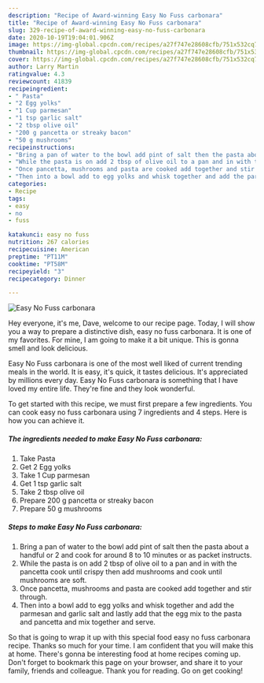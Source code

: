 ```yaml
---
description: "Recipe of Award-winning Easy No Fuss carbonara"
title: "Recipe of Award-winning Easy No Fuss carbonara"
slug: 329-recipe-of-award-winning-easy-no-fuss-carbonara
date: 2020-10-19T19:04:01.906Z
image: https://img-global.cpcdn.com/recipes/a27f747e28608cfb/751x532cq70/easy-no-fuss-carbonara-recipe-main-photo.jpg
thumbnail: https://img-global.cpcdn.com/recipes/a27f747e28608cfb/751x532cq70/easy-no-fuss-carbonara-recipe-main-photo.jpg
cover: https://img-global.cpcdn.com/recipes/a27f747e28608cfb/751x532cq70/easy-no-fuss-carbonara-recipe-main-photo.jpg
author: Larry Martin
ratingvalue: 4.3
reviewcount: 41839
recipeingredient:
- " Pasta"
- "2 Egg yolks"
- "1 Cup parmesan"
- "1 tsp garlic salt"
- "2 tbsp olive oil"
- "200 g pancetta or streaky bacon"
- "50 g mushrooms"
recipeinstructions:
- "Bring a pan of water to the bowl add pint of salt then the pasta about a handful or 2 and cook for around 8 to 10 minutes or as packet instructs."
- "While the pasta is on add 2 tbsp of olive oil to a pan and in with the pancetta cook until crispy then add mushrooms and cook until mushrooms are soft."
- "Once pancetta, mushrooms and pasta are cooked add together and stir through."
- "Then into a bowl add to egg yolks and whisk together and add the parmesan and garlic salt and lastly add that the egg mix to the pasta and pancetta and mix together and serve."
categories:
- Recipe
tags:
- easy
- no
- fuss

katakunci: easy no fuss 
nutrition: 267 calories
recipecuisine: American
preptime: "PT11M"
cooktime: "PT58M"
recipeyield: "3"
recipecategory: Dinner

---
```



![Easy No Fuss carbonara](https://img-global.cpcdn.com/recipes/a27f747e28608cfb/751x532cq70/easy-no-fuss-carbonara-recipe-main-photo.jpg)

Hey everyone, it's me, Dave, welcome to our recipe page. Today, I will show you a way to prepare a distinctive dish, easy no fuss carbonara. It is one of my favorites. For mine, I am going to make it a bit unique. This is gonna smell and look delicious.



Easy No Fuss carbonara is one of the most well liked of current trending meals in the world. It is easy, it's quick, it tastes delicious. It's appreciated by millions every day. Easy No Fuss carbonara is something that I have loved my entire life. They're fine and they look wonderful.


To get started with this recipe, we must first prepare a few ingredients. You can cook easy no fuss carbonara using 7 ingredients and 4 steps. Here is how you can achieve it.

<!--inarticleads1-->

##### The ingredients needed to make Easy No Fuss carbonara:

1. Take  Pasta
1. Get 2 Egg yolks
1. Take 1 Cup parmesan
1. Get 1 tsp garlic salt
1. Take 2 tbsp olive oil
1. Prepare 200 g pancetta or streaky bacon
1. Prepare 50 g mushrooms




<!--inarticleads2-->

##### Steps to make Easy No Fuss carbonara:

1. Bring a pan of water to the bowl add pint of salt then the pasta about a handful or 2 and cook for around 8 to 10 minutes or as packet instructs.
1. While the pasta is on add 2 tbsp of olive oil to a pan and in with the pancetta cook until crispy then add mushrooms and cook until mushrooms are soft.
1. Once pancetta, mushrooms and pasta are cooked add together and stir through.
1. Then into a bowl add to egg yolks and whisk together and add the parmesan and garlic salt and lastly add that the egg mix to the pasta and pancetta and mix together and serve.




So that is going to wrap it up with this special food easy no fuss carbonara recipe. Thanks so much for your time. I am confident that you will make this at home. There's gonna be interesting food at home recipes coming up. Don't forget to bookmark this page on your browser, and share it to your family, friends and colleague. Thank you for reading. Go on get cooking!
